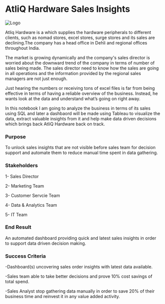 # AtliQ Hardware Sales Insights

![Logo](https://github.com/waqarg2001/AtliQ-Hardware-Sales-Insights/blob/master/logo.png)

Atliq Hardware is a which supplies the hardware peripherals to different clients, such as nomad stores, excel stores, surge stores and its sales are declining.The company has a head office in Dehli and regional offices throughout India.

The market is growing dynamically and the company's sales director is worried about the downward trend of the company in terms of number of sales being made. The sales director need to know how the sales are going in all operations and the information provided by the regional sales managers are not just enough.

Just hearing the numbers or receiving tons of excel files is far from being effective in terms of having a reliable overview of the business. Instead, he wants look at the data and understand what’s going on right away.

In this notebook I am going to analyze the business in terms of its sales using SQL and later a dashbaord will be made using Tableau to visualize the data, extract valuable insights from it and help make data driven decisions which brings back AtliQ Hardware back on track.

### Purpose
To unlock sales insights that are not visible before sales team for decision support and automate them to reduce manual time spent in data gathering.

### Stakeholders
1- Sales Director

2- Marketing Team

3- Customer Servcie Team

4- Data & Analytics Team

5- IT Team

### End Result
An automated dashboard providing quick and latest sales insights in order to support data driven decision making.

### Success Criteria
-Dashboard(s) uncovering sales order insights with latest data available.

-Sales team able to take better decisions and prove 10% cost savings of total spend.

-Sales Analyst stop gathering data manually in order to save 20% of their business time and reinvest it in any value added activity.
